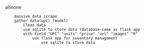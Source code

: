 allinone

    
        massive data scrape 
        gather data(upc) (model) 
            Clean data
            use sqlite to store data (database-same as flask app
            with field "UPC" "units" "price" "url" "images" "R"
                use flask app for inventory management 
                    use sqlite to store data 
                        
                        
